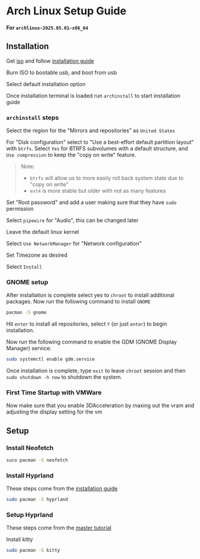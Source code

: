 # Arch Linux Setup Guide
__For `archlinux-2025.05.01-x86_64`__

## Installation
Get [iso](https://archlinux.org/download/) and follow [installation guide](https://wiki.archlinux.org/title/Installation_guide)

Burn ISO to bootable usb, and boot from usb

Select default installation option

Once installation terminal is loaded run `archinstall` to start installation guide

### `archinstall` steps

Select the region for the "Mirrors and repositories" as `United States`

For "Disk configuration" select to "Use a best-effort default partition layout" with `btrfs`.
Select `Yes` for BTRFS subvolumes with a default structure, and `Use compression` to keep the "copy on write" feature.

> Note:
>  - `btrfs` will allow us to more easily roll back system state due to "copy on write"
>  - `ext4` is more stable but older with not as many features

Set "Root password" and add a user making sure that they have `sudo` permission

Select `pipewire` for "Audio", this can be changed later

Leave the default linux kernel

Select `Use NetworkManager` for "Network configuration"

Set Timezone as desired

Select `Install`

### GNOME setup

After installation is complete select yes to `chroot` to install additional packages.
Now run the following command to install `GNOME`

```bash
pacman -S gnome
```

Hit `enter` to install all repositories, select `Y` (or just `enter`) to begin installation.

Now run the following command to enable the GDM (GNOME Display Manager) service:

```bash
sudo systemctl enable gdm.service
```

Once installation is complete, type `exit` to leave `chroot` session and then `sudo shutdown -h now` to shutdown the system.

### First Time Startup with VMWare

Now make sure that you enable 3DAcceleration by maxing out the vram and adjusting the display setting for the vm

## Setup
### Install Neofetch

```bash
suco pacman -S neofetch
```

### Install Hyprland

These steps come from the [installation guide](https://wiki.hyprland.org/Getting-Started/Installation/)

```bash
sudo pacman -S hyprland
```

### Setup Hyprland

These steps come from the [master tutorial](https://wiki.hyprland.org/Getting-Started/Master-Tutorial/)

Install kitty

```bash
sudo pacman -S kitty
```
